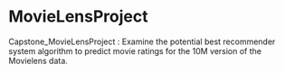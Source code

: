 # MovieLensProject
Capstone_MovieLensProject : Examine the potential best recommender system algorithm to predict movie ratings for the 10M version of the Movielens data.
